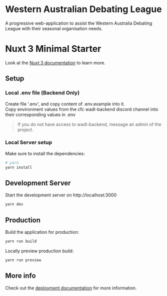 # Western Australian Debating League
A progressive web-application to assist the Western Australia Debating League with their seasonal organisation needs.

# Nuxt 3 Minimal Starter

Look at the [Nuxt 3 documentation](https://nuxt.com/docs/getting-started/introduction) to learn more.

## Setup

### Local .env file **(Backend Only)**
Create file '.env', and copy content of .env.example into it.  
Copy environment values from the cfc wadl-backend discord channel 
into their corresponding values in .env  
> If you do not have access to wadl-backend, message an admin of the project.

### Local Server setup
Make sure to install the dependencies:

```bash
# yarn
yarn install
```
## Development Server

Start the development server on http://localhost:3000

```bash
yarn dev
```
## Production

Build the application for production:

```bash
yarn run build
```

Locally preview production build:

```bash
yarn run preview
```
## More info
Check out the [deployment documentation](https://nuxt.com/docs/getting-started/deployment) for more information.
